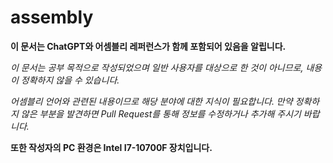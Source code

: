 # assembly

**이 문서는 ChatGPT와 어셈블리 레퍼런스가 함께 포함되어 있음을 알립니다.**

*이 문서는 공부 목적으로 작성되었으며 일반 사용자를 대상으로 한 것이 아니므로, 내용이 정확하지 않을 수 있습니다.* 

_어셈블리 언어와 관련된 내용이므로 해당 분야에 대한 지식이 필요합니다. 만약 정확하지 않은 부분을 발견하면 Pull Request를 통해 정보를 수정하거나 추가해 주시기 바랍니다._

**또한 작성자의 PC 환경은 Intel I7-10700F 장치입니다.**
